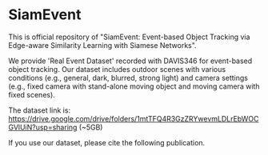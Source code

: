 # SiamEvent

This is official repository of "SiamEvent: Event-based Object Tracking via Edge-aware Similarity Learning with Siamese Networks". 

We provide 'Real Event Dataset' recorded with DAVIS346 for event-based object tracking. Our dataset includes outdoor scenes with various conditions (e.g., general, dark, blurred, strong light) and camera settings (e.g., fixed camera with stand-alone moving object and moving camera with fixed scenes). 

The dataset link is: https://drive.google.com/drive/folders/1mtTFQ4R3GzZRYwevmLDLrEbWOCGVlUiN?usp=sharing (~5GB)

If you use our dataset, please cite the following publication.